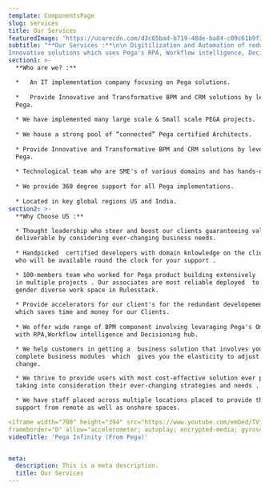 ```yaml
---
template: ComponentsPage
slug: services
title: Our Services
featuredImage: 'https://ucarecdn.com/d3c65bad-b719-48de-ba84-c09c61b9f3b8/'
subtitle: "**Our Services :**\n\n Digitilization and Automation of redundant tasks \r\n\n 
Innovative solutions which uses Pega's RPA, Workflow intelligence, Decisioning & Omni Channel Delivery"
section1: >-
  **Who are we? :**

  *   An IT implementation company focusing on Pega solutions.
  
  *   Provide Innovative and Transformative BPM and CRM solutions by leveraging
  Pega.
  
  * We have implemented many large scale & Small scale PEGA projects.
   
  * We house a strong pool of “connected” Pega certified Architects.
  
  * Provide Innovative and Transformative BPM and CRM solutions by leveraging
  Pega.
  
  * Technological team who are SME's of various domains and has hands-on on various Pega Frameworks.
  
  * We provide 360 degree support for all Pega implementations.
  
  * Located in key global regions US and India.
section2: >-
  **Why Choose US :**

  * Thought leadership who steer and boost our clients guaranteeing value
  deliverable by considering ever-changing business needs.
  
  * Handpicked  certified developers with domain knlowledge on the client business 
  who will be available round the clock for your support . 

  * 100-members team who worked for Pega product building extensively
  in multiple projects . Our associates are most reliable deployed  to provide a
  gender diverse work space in Rulesstack.
  
  * Provide accelerators for our client's for the redundant developement of common funcitonality
  which saves time and money for our Clients.
  
  * We offer wide range of BPM component involving levaraging Pega's Omni channel development
  with RPA,Workflow intelligence and Decisioning hub.

  * We help customers in getting a  business solution that involves your
  complete business modules  which  gives you the elasticity to adjust  and
  change.

  * We thrive to provide users with most cost-effective solution ever possible
  taking into consideration their ever-changing strategies and needs .

  * We have staff placed across multiple locations placed to provide their
  support from remote as well as onshore spaces.

<iframe width="700" height="394" src="https://www.youtube.com/embed/TVjYYlQu8Ns" 
frameborder="0" allow="accelerometer; autoplay; encrypted-media; gyroscope; picture-in-picture" allowfullscreen></iframe>
videoTitle: 'Pega Infinity (From Pega)'


meta:
  description: This is a meta description.
  title: Our Services
---
```






